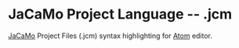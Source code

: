 # JaCaMo Project Language -- .jcm

[JaCaMo](http://jacamo.sourceforge.net) Project Files (.jcm) syntax highlighting for [Atom](https://atom.io) editor.
